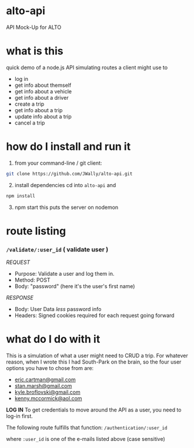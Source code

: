 # alto-api
API Mock-Up for ALTO

# what is this
quick demo of a node.js API simulating routes a client might use to
- log in
- get info about themself
- get info about a vehicle
- get info about a driver
- create a trip
- get info about a trip
- update info about a trip
- cancel a trip

# how do I install and run it

1. from your command-line / git client:
```bash
git clone https://github.com/JWally/alto-api.git
```

2. install dependencies
cd into ```alto-api``` and
```bash
npm install
```

3. npm start
this puts the server on nodemon

# route listing

### ```/validate/:user_id``` ( validate user )

_REQUEST_
- Purpose: Validate a user and log them in.
- Method: POST
- Body: "password" (here it's the user's first name)

_RESPONSE_
- Body: User Data *less* password info
- Headers: Signed cookies required for each request going forward


# what do I do with it

This is a simulation of what a user might need to CRUD a trip.
For whatever reason, when I wrote this I had South-Park on the brain,
so the four user options you have to chose from are:

- eric.cartman@gmail.com
- stan.marsh@gmail.com
- kyle.broflovski@gmail.com
- kenny.mccormick@aol.com


__LOG IN__
To get credentials to move around the API as a user, you need to log-in
first.

The following route fulfills that function:
```/authentication/:user_id```

where ```:user_id``` is one of the e-mails listed above (case sensitive)

